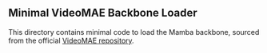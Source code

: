 ## Minimal VideoMAE Backbone Loader

This directory contains minimal code to load the Mamba backbone, sourced from the official [VideoMAE repository](https://github.com/MCG-NJU/VideoMAE).
